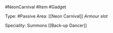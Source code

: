#NeonCarnival #Item #Gadget

Type: #Passive
Area: [[Neon Carnival]]
*Armour slot*

Speciality: Summons [[Back-up Dancer]]